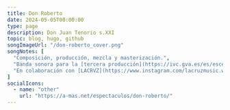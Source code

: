 ```yaml
---
title: Don Roberto
date: 2024-05-05T00:00:00
type: page
description: Don Juan Tenorio s.XXI
topic: blog, hugo, github
songImageUrl: "/don-roberto_cover.png"
songNotes: [
  "Composición, producción, mezcla y masterización.",
  "Banda sonora para la [tercera producción](https://ivc.gva.es/es/escena/programacion-escena/don-roberto) de [Leamok](https://www.instagram.com/leamok_/).",
  "En colaboración con [LACRVZ](https://www.instagram.com/lacruzmusic.wav/) y [KANNO](https://www.instagram.com/plutokan/)."
]
socialIcons:
  - name: "other"
    url: "https://a-mas.net/espectaculos/don-roberto/"
---
```

